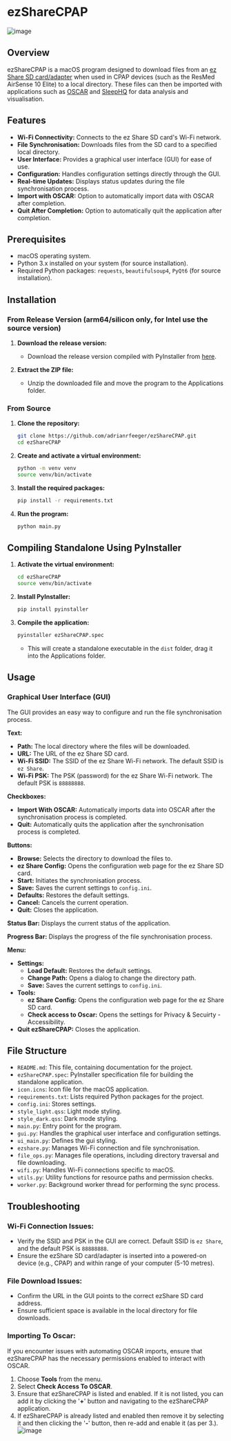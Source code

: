 # ezShareCPAP
![image](https://github.com/user-attachments/assets/b4b34487-218f-446f-9366-bd1d4047b0af)

## Overview

ezShareCPAP is a macOS program designed to download files from an [ez Share SD card/adapter](https://www.youtube.com/watch?v=ANz8pNDHAPo) when used in CPAP devices (such as the ResMed AirSense 10 Elite) to a local directory. These files can then be imported with applications such as [OSCAR](https://www.sleepfiles.com/OSCAR/) and [SleepHQ](https://home.sleephq.com/) for data analysis and visualisation.

## Features

- **Wi-Fi Connectivity:** Connects to the ez Share SD card's Wi-Fi network.
- **File Synchronisation:** Downloads files from the SD card to a specified local directory.
- **User Interface:** Provides a graphical user interface (GUI) for ease of use.
- **Configuration:** Handles configuration settings directly through the GUI.
- **Real-time Updates:** Displays status updates during the file synchronisation process.
- **Import with OSCAR:** Option to automatically import data with OSCAR after completion.
- **Quit After Completion:** Option to automatically quit the application after completion.

## Prerequisites

- macOS operating system.
- Python 3.x installed on your system (for source installation).
- Required Python packages: `requests`, `beautifulsoup4`, `PyQt6` (for source installation).

## Installation

### From Release Version (arm64/silicon only, for Intel use the source version)

1. **Download the release version:**

   - Download the release version compiled with PyInstaller from [here](https://github.com/adrianrfeeger/ezShareCPAP/releases).

2. **Extract the ZIP file:**

   - Unzip the downloaded file and move the program to the Applications folder.

### From Source

1. **Clone the repository:**
   ```bash
   git clone https://github.com/adrianrfeeger/ezShareCPAP.git
   cd ezShareCPAP
   ```   
2. **Create and activate a virtual environment:**
   ```bash
   python -m venv venv
   source venv/bin/activate
   ```
3. **Install the required packages:**
   ```bash
   pip install -r requirements.txt
   ```
4. **Run the program:**
   ```bash
   python main.py
   ```
## Compiling Standalone Using PyInstaller

1. **Activate the virtual environment:**
   ```bash
   cd ezShareCPAP
   source venv/bin/activate
   ```
2. **Install PyInstaller:**

   ```bash
   pip install pyinstaller
   ```

3. **Compile the application:**

   ```bash
   pyinstaller ezShareCPAP.spec
   ```

   - This will create a standalone executable in the `dist` folder, drag it into the Applications folder.

## Usage

### Graphical User Interface (GUI)

The GUI provides an easy way to configure and run the file synchronisation process.

**Text:**
- **Path:**  The local directory where the files will be downloaded.
- **URL:**  The URL of the ez Share SD card.
- **Wi-Fi SSID:** The SSID of the ez Share Wi-Fi network. The default SSID is `ez Share`.
- **Wi-Fi PSK:**  The PSK (password) for the ez Share Wi-Fi network. The default PSK is `88888888`.

**Checkboxes:**
- **Import With OSCAR:** Automatically imports data into OSCAR after the synchronisation process is completed.
- **Quit:** Automatically quits the application after the synchronisation process is completed.

**Buttons:**
- **Browse:** Selects the directory to download the files to.
- **ez Share Config:** Opens the configuration web page for the ez Share SD card.
- **Start:** Initiates the synchronisation process.
- **Save:** Saves the current settings to `config.ini`.
- **Defaults:** Restores the default settings.
- **Cancel:** Cancels the current operation.
- **Quit:** Closes the application.

**Status Bar:** Displays the current status of the application.

**Progress Bar:** Displays the progress of the file synchronisation process.

**Menu:**
-   **Settings:**
    -   **Load Default:** Restores the default settings.
    -   **Change Path:** Opens a dialog to change the directory path.
    -   **Save:** Saves the current settings to `config.ini`.
-   **Tools:**
    -   **ez Share Config:** Opens the configuration web page for the ez Share SD card.
    -   **Check access to Oscar:** Opens the settings for Privacy & Secuirty - Accessibility.
-   **Quit ezShareCPAP:** Closes the application.
  
## File Structure

- `README.md`: This file, containing documentation for the project.
- `ezShareCPAP.spec`: PyInstaller specification file for building the standalone application.
- `icon.icns`: Icon file for the macOS application.
- `requirements.txt`: Lists required Python packages for the project.
- `config.ini`: Stores settings.
- `style_light.qss`: Light mode styling.
- `style_dark.qss`: Dark mode styling.
- `main.py`: Entry point for the program.
- `gui.py`: Handles the graphical user interface and configuration settings.
- `ui_main.py`: Defines the gui styling.
- `ezshare.py`: Manages Wi-Fi connection and file synchronisation.
- `file_ops.py`: Manages file operations, including directory traversal and file downloading.
- `wifi.py`: Handles Wi-Fi connections specific to macOS.
- `utils.py`: Utility functions for resource paths and permission checks.
- `worker.py`: Background worker thread for performing the sync process.

## Troubleshooting

### Wi-Fi Connection Issues:

- Verify the SSID and PSK in the GUI are correct. Default SSID is `ez Share`, and the default PSK is `88888888`.
- Ensure the ezShare SD card/adapter is inserted into a powered-on device (e.g., CPAP) and within range of your computer (5-10 metres).

### File Download Issues:

- Confirm the URL in the GUI points to the correct ezShare SD card address.
- Ensure sufficient space is available in the local directory for file downloads.

### Importing To Oscar:
If you encounter issues with automating OSCAR imports, ensure that ezShareCPAP has the necessary permissions enabled to interact with OSCAR.

   1. Choose **Tools** from the menu.
   2. Select **Check Access To OSCAR**.
   3. Ensure that ezShareCPAP is listed and enabled. If it is not listed, you can add it by clicking the '**+**' button and navigating to the ezShareCPAP application.
   4. If ezShareCPAP is already listed and enabled then remove it by selecting it and then clicking the '**-**' button, then re-add and enable it (as per 3.). 
![image](https://github.com/user-attachments/assets/1bca6df9-86c6-4bf0-9b41-74687e1a5d5c)
